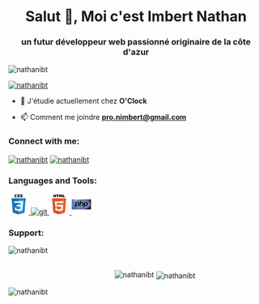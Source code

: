 <h1 align="center">Salut 👋, Moi c'est Imbert Nathan</h1>
<h3 align="center">un futur développeur web passionné originaire de la côte d'azur</h3>

<p align="left"> <img src="https://komarev.com/ghpvc/?username=nathanibt&label=Profile%20views&color=0e75b6&style=flat" alt="nathanibt" /> </p>

<p align="left"> <a href="https://twitter.com/nathanibt" target="blank"><img src="https://img.shields.io/twitter/follow/nathanibt?logo=twitter&style=for-the-badge" alt="nathanibt" /></a> </p>

- 🔭 J'étudie actuellement chez **O'Clock**

- 📫 Comment me joindre **pro.nimbert@gmail.com**

<h3 align="left">Connect with me:</h3>
<p align="left">
<a href="https://twitter.com/nathanibt" target="blank"><img align="center" src="https://raw.githubusercontent.com/rahuldkjain/github-profile-readme-generator/master/src/images/icons/Social/twitter.svg" alt="nathanibt" height="30" width="40" /></a>
<a href="https://instagram.com/nathanibt" target="blank"><img align="center" src="https://raw.githubusercontent.com/rahuldkjain/github-profile-readme-generator/master/src/images/icons/Social/instagram.svg" alt="nathanibt" height="30" width="40" /></a>
</p>

<h3 align="left">Languages and Tools:</h3>
<p align="left"> <a href="https://www.w3schools.com/css/" target="_blank" rel="noreferrer"> <img src="https://raw.githubusercontent.com/devicons/devicon/master/icons/css3/css3-original-wordmark.svg" alt="css3" width="40" height="40"/> </a> <a href="https://git-scm.com/" target="_blank" rel="noreferrer"> <img src="https://www.vectorlogo.zone/logos/git-scm/git-scm-icon.svg" alt="git" width="40" height="40"/> </a> <a href="https://www.w3.org/html/" target="_blank" rel="noreferrer"> <img src="https://raw.githubusercontent.com/devicons/devicon/master/icons/html5/html5-original-wordmark.svg" alt="html5" width="40" height="40"/> </a> <a href="https://www.php.net" target="_blank" rel="noreferrer"> <img src="https://raw.githubusercontent.com/devicons/devicon/master/icons/php/php-original.svg" alt="php" width="40" height="40"/> </a> </p>

<h3 align="left">Support:</h3>
<p><a href="https://www.buymeacoffee.com/nathanibt"> <img align="left" src="https://cdn.buymeacoffee.com/buttons/v2/default-yellow.png" height="50" width="210" alt="nathanibt" /></a></p><br><br>

<p><img align="left" src="https://github-readme-stats.vercel.app/api/top-langs?username=nathanibt&show_icons=true&locale=en&layout=compact" alt="nathanibt" /></p>

<p>&nbsp;<img align="center" src="https://github-readme-stats.vercel.app/api?username=nathanibt&show_icons=true&locale=en" alt="nathanibt" /></p>

<p><img align="center" src="https://github-readme-streak-stats.herokuapp.com/?user=nathanibt&" alt="nathanibt" /></p>
